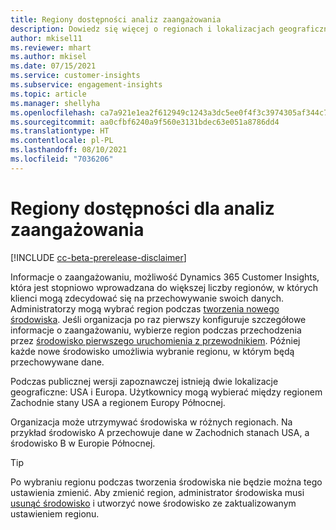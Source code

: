 ```yaml
---
title: Regiony dostępności analiz zaangażowania
description: Dowiedz się więcej o regionach i lokalizacjach geograficznych, w których usługa jest wdrażana.
author: mkisel11
ms.reviewer: mhart
ms.author: mkisel
ms.date: 07/15/2021
ms.service: customer-insights
ms.subservice: engagement-insights
ms.topic: article
ms.manager: shellyha
ms.openlocfilehash: ca7a921e1ea2f612949c1243a3dc5ee0f4f3c3974305af344c77b870db3e00a9
ms.sourcegitcommit: aa0cfbf6240a9f560e3131bdec63e051a8786dd4
ms.translationtype: HT
ms.contentlocale: pl-PL
ms.lasthandoff: 08/10/2021
ms.locfileid: "7036206"
---
```

# <a name="regional-availability-for-engagement-insights"></a>Regiony dostępności dla analiz zaangażowania

[!INCLUDE [cc-beta-prerelease-disclaimer](includes/cc-beta-prerelease-disclaimer.md)]

Informacje o zaangażowaniu, możliwość Dynamics 365 Customer Insights, która jest stopniowo wprowadzana do większej liczby regionów, w których klienci mogą zdecydować się na przechowywanie swoich danych. Administratorzy mogą wybrać region podczas [tworzenia nowego środowiska](manage-environments-workspaces.md#create-an-environment). Jeśli organizacja po raz pierwszy konfiguruje szczegółowe informacje o zaangażowaniu, wybierze region podczas przechodzenia przez [środowisko pierwszego uruchomienia z przewodnikiem](quickstart.md). Później każde nowe środowisko umożliwia wybranie regionu, w którym będą przechowywane dane.

Podczas publicznej wersji zapoznawczej istnieją dwie lokalizacje geograficzne: USA i Europa. Użytkownicy mogą wybierać między regionem Zachodnie stany USA a regionem Europy Północnej.

Organizacja może utrzymywać środowiska w różnych regionach. Na przykład środowisko A przechowuje dane w Zachodnich stanach USA, a środowisko B w Europie Północnej.

> [!TIP]
> Po wybraniu regionu podczas tworzenia środowiska nie będzie można tego ustawienia zmienić. Aby zmienić region, administrator środowiska musi [usunąć środowisko](manage-environments-workspaces.md#delete-an-environment) i utworzyć nowe środowisko ze zaktualizowanym ustawieniem regionu.

